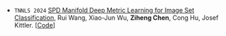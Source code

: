 - ``TNNLS 2024`` 
[SPD Manifold Deep Metric Learning for Image Set Classification](https://ieeexplore.ieee.org/stamp/stamp.jsp?tp=&arnumber=10467142),
Rui Wang, Xiao-Jun Wu, **Ziheng Chen**, Cong Hu, Josef Kittler.
[[Code](https://github.com/GitWR/SMDML.git)]